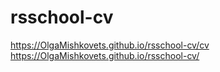 # rsschool-cv

https://OlgaMishkovets.github.io/rsschool-cv/cv
https://OlgaMishkovets.github.io/rsschool-cv/
